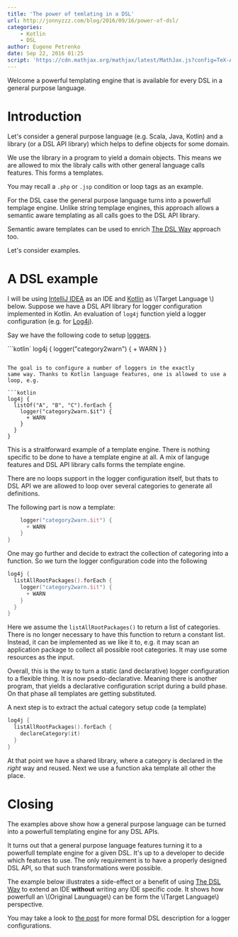 ```yaml
---
title: 'The power of temlating in a DSL'
url: http://jonnyzzz.com/blog/2016/09/16/power-of-dsl/
categories:
    - Kotlin
    - DSL
author: Eugene Petrenko
date: Sep 22, 2016 01:25
script: 'https://cdn.mathjax.org/mathjax/latest/MathJax.js?config=TeX-AMS-MML_HTMLorMML'
---
```


Welcome a powerful templating engine that 
is available for every DSL in a general 
purpose language.


Introduction
============

Let's consider a general purpose language (e.g. Scala, Java, Kotlin)
and a library (or a DSL API library) which helps to define 
objects for some domain. 

We use the library in a program to yield a domain objects.
This means we are allowed to mix the libraly calls with other 
general language calls features. This forms a templates. 
 
You may recall a `.php` or `.jsp` condition or loop tags as an example.

For the DSL case the general purpose 
language turns into a powerfull templage engine. Unlike string 
templage engines, this approach allows a semantic aware templating as
all calls goes to the DSL API library. 

Semantic aware templates can be used to enrich 
[The DSL Way](http://jonnyzzz.com/blog/2016/09/02/dsl-building/) approach
too. 

Let's consider examples.

A DSL example
=============

I will be using [IntelliJ IDEA](https://www.jetbrains.com/idea/) as an IDE 
and [Kotlin](https://kotlinlang.org) as \\(Target Language \\) below. Suppose
we have a DSL API library for logger configuration implemented in Kotlin. An
evaluation of `log4j` function yield a logger configuration 
(e.g. for [Log4j](http://logging.apache.org/log4j/1.2/)).

Say we have the following code to setup
[loggers](http://jonnyzzz.com/blog/2016/09/09/log4j-dsl/). 

```kotlin`
log4j {
  logger("category2warn") {
    + WARN
  }
}
```

The goal is to configure a number of loggers in the exactly 
same way. Thanks to Kotlin language features, one is allowed to use a 
loop, e.g.

```kotlin
log4j {
  listOf("A", "B", "C").forEach {
    logger("category2warn.$it") {
      + WARN
    }
  }
}
```

This is a straitforward example of a template engine. There 
is nothing specific to be done to have a template engine at all. A mix 
of languge features and DSL API library calls forms the template engine.

There are no loops support in the logger configuration itself, 
but thats to DSL API we are allowed to loop over several categories 
to generate all definitions. 

The following part is now a template:
```kotlin
    logger("category2warn.$it") {
      + WARN
    }
}
```

One may go further and decide to extract the collection of categoring into 
a function. So we turn the logger configuration code into the following

```kotlin
log4j {
  listAllRootPackages().forEach {
    logger("category2warn.$it") {
      + WARN
    }
  }
}
```

Here we assume the `listAllRootPackages()` to return a list of 
categories. There is no longer necessary to have this 
function to return a constant list. Instead, it can be implemented
as we like it to, e.g. it may scan an application package to collect
all possible root categories. It may use some resources as the input.

Overall, this is the way to turn a static (and declarative) logger 
configuration to a flexible thing. It is now psedo-declarative. Meaning
there is another program, that yields a declarative configuration script
during a build phase. On that phase all templates are getting substituted.

A next step is to extract the actual category setup code (a template)

```kotlin
log4j {
  listAllRootPackages().forEach {
    declareCategory(it)
  }
}
```

At that point we have a shared library, where a category is declared 
in the *right* way and reused. Next we use a function aka template all other 
the place.


Closing
=======

The examples above show how a general purpose language can 
be turned into a powerfull templating engine for any DSL APIs.

It turns out that a general purpose language features turning 
it to a powerfull template engine for a given DSL. It's up to 
a developer to decide which features to use. The only requirement
is to have a properly designed DSL API, so that such transformations 
were possible.

The example below illustrates a side-effect or a benefit of using 
[The DSL Way]({http://jonnyzzz.com/blog/2016/09/02/dsl-building/)
to extend an IDE **without** writing any IDE specific code.
It shows how powerfull an \\(Original Launguage\\) can be
form the \\(Target Language\\) perspective.

You may take a look to
[the post](http://jonnyzzz.com/blog/2016/09/09/log4j-dsl/)
for more formal DSL description for a logger configurations.
